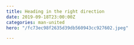 ```yaml
---
title: Heading in the right direction
date: 2019-09-18T23:00:00Z
categories: man-united
hero: "/fc73ec98f2635d39db560943cc927602.jpeg"

---
```


